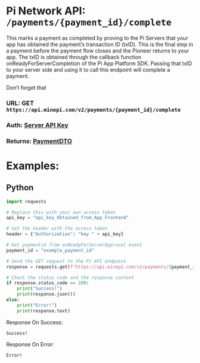 # Pi Network API: ```/payments/{payment_id}/complete```
This marks a payment as completed by proving to the Pi Servers that your app has obtained the payment’s transaction ID (txID). This is the final step in a payment before the payment flow closes and the Pioneer returns to your app. The txID is obtained through the callback function onReadyForServerCompletion of the Pi App Platform SDK. Passing that txID to your server side and using it to call this endpoint will complete a payment.

Don’t forget that

### URL: GET ```https://api.minepi.com/v2/payments/{payment_id}/complete```
### Auth: [Server API Key](../authorization/Key.md)
### Returns: [PaymentDTO](../types/PaymentDTO.md)

# Examples:
## Python
```python
import requests

# Replace this with your own access token
api_key = "api_key_Obtained_from_App_Frontend"

# Set the header with the access token
header = {"Authorization": "key " + api_key}

# Get paymentid from onReadyForServerApproval event
payment_id = "example_payment_id"

# Send the GET request to the Pi API endpoint
response = requests.get(f"https://api.minepi.com/v2/payments/{payment_id}/complete", headers=header)

# Check the status code and the response content
if response.status_code == 200:
    print("Success!")
    print(response.json())
else:
    print("Error!")
    print(response.text)
```
Response On Success:
```
Success!
```
Response On Error:
```
Error!
```